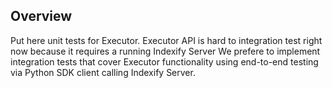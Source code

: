 ## Overview

Put here unit tests for Executor. Executor API is hard to integration
test right now because it requires a running Indexify Server
We prefere to implement integration tests that cover Executor functionality
using end-to-end testing via Python SDK client calling Indexify Server.